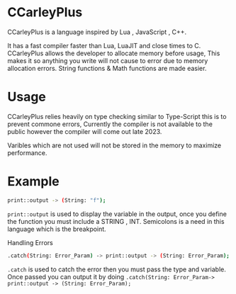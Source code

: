 # CCarleyPlus

CCarleyPlus is a language inspired by Lua , JavaScript , C++.

It has a fast compiler faster than Lua, LuaJIT and close times to C. CCarleyPlus allows the developer to allocate memory before usage, This makes it so anything you write will not cause to error due to memory allocation errors. String functions & Math functions are made easier.


# Usage

CCarleyPlus relies heavily on type checking similar to Type-Script this is to prevent commone errors, Currently the compiler is not available to the public however the compiler will come out late 2023.

Varibles which are not used will not be stored in the memory to maximize performance.

# Example

```sh
print::output -> (String: "f");
```
`print::output` is used to display the variable in the output, once you define the function you must include a STRING , INT. Semicolons is a need in this language which is the breakpoint.

Handling Errors

```sh
.catch(String: Error_Param) -> print::output -> (String: Error_Param);
```
`.catch` is used to catch the error then you must pass the type and variable. Once passed you can output it by doing `.catch(String: Error_Param-> print::output -> (String: Error_Param);` 
